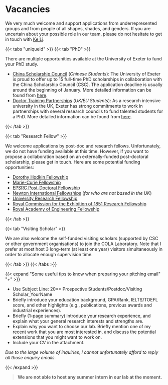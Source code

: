 # Vacancies

We very much welcome and support applications from underrepresented groups and from people of all shapes, shades, and genders. If you are uncertain about your possible role in our team, please do not hesitate to get in touch with [Ke Li](k.li@exeter.ac.uk).

{{< tabs "uniqueid" >}}
{{< tab "PhD" >}}

There are multiple opportunities available at the University of Exeter to fund your PhD study.
- <ins>China Scholarship Council</ins> (_Chinese Students_): The University of Exeter is proud to offer up to 15 full-time PhD scholarships in collaboration with the China Scholarship Council (CSC). The application deadline is usually around the beginning of January. More detailed information can be found from [here](https://www.exeter.ac.uk/pg-research/money/phdfunding/chinascholarship/).
- <ins>Doctor Training Partnerships</ins> (_UK/EU Students_): As a research intensive university in the UK, Exeter has strong commitments to work in partnerships with several research councils to fund talented students for a PhD. More detailed information can be found from [here](http://www.exeter.ac.uk/pg-research/money/phdfunding/fundedcentres/).

{{< /tab >}}

{{< tab "Research Fellow" >}}

We welcome applications by post-doc and research fellows. Unfortunately, we do not have funding available at this time. However, if you want to propose a collaboration based on an externally-funded post-doctoral scholarship, please get in touch. Here are some potential funding opportunities:
- [Dorothy Hodkin Fellowship](https://royalsociety.org/grants-schemes-awards/grants/dorothy-hodgkin-fellowship/)
- [Marie-Curie Fellowship](https://ec.europa.eu/research/mariecurieactions/)
- [EPSRC Post-Doctoral Fellowship](https://epsrc.ukri.org/skills/fellows/areas/)
- [Newton International Fellowships](https://royalsociety.org/grants-schemes-awards/grants/newton-international/) (_for who are not based in the UK_)
- [University Research Fellowship](https://royalsociety.org/grants-schemes-awards/grants/university-research/)
- [Royal Commission for the Exhibition of 1851 Research Fellowship](https://www.royalcommission1851.org/awards/?award=research)
- [Royal Academy of Engineering Fellowship](https://www.raeng.org.uk/grants-prizes/grants/support-for-research/raeng-research-fellowship)

{{< /tab >}}

{{< tab "Visiting Scholar" >}}

We are also welcome the self-funded visiting scholars (supported by CSC or other government organisations) to join the COLA Laboratory. Note that I prefer at most host 3 long-term (at least one year) visitors simultaneously in order to allocate enough supervision time.

{{< /tab >}}
{{< /tabs >}}

{{< expand "Some useful tips to know when preparing your pitching email" "+" >}}

- Use Subject Line: 20** Prospective Students/Postdoc/Visiting Scholar_YourName
- Briefly introduce your education background, GPA/Rank, IELTS/TOEFL score, and other highlights (e.g., publications, previous awards and industrial experiences).
- Briefly (1-page summary) introduce your research experience, and explain what your general research interests and strengths are.
- Explain why you want to choose our lab. Briefly mention one of my recent work that you are most interested in, and discuss the potential extensions that you might want to work on.
- Include your CV in the attachment.

_Due to the large volume of inquiries, I cannot unfortunately afford to reply all those enquiry emails._

{{< /expand >}}

> **We are not able to host any summer intern in our lab at the moment.**
